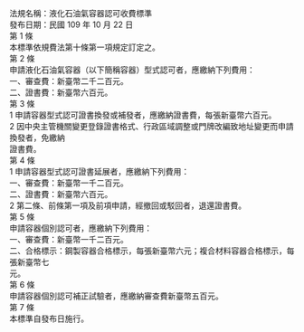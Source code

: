 法規名稱：液化石油氣容器認可收費標準  
發布日期：民國 109 年 10 月 22 日  
第 1 條  
本標準依規費法第十條第一項規定訂定之。  
第 2 條  
申請液化石油氣容器（以下簡稱容器）型式認可者，應繳納下列費用：  
一、審查費：新臺幣二千二百元。  
二、證書費：新臺幣六百元。  
第 3 條  
1 申請容器型式認可證書換發或補發者，應繳納證書費，每張新臺幣六百元。  
2 因中央主管機關變更登錄證書格式、行政區域調整或門牌改編致地址變更而申請換發者，免繳納  
證書費。  
第 4 條  
1 申請容器型式認可證書延展者，應繳納下列費用：  
一、審查費：新臺幣一千二百元。  
二、證書費：新臺幣六百元。  
2 第二條、前條第一項及前項申請，經撤回或駁回者，退還證書費。  
第 5 條  
申請容器個別認可者，應繳納下列費用：  
一、審查費：新臺幣一千二百元。  
二、合格標示：鋼製容器合格標示，每張新臺幣六元；複合材料容器合格標示，每張新臺幣七  
元。  
第 6 條  
申請容器個別認可補正試驗者，應繳納審查費新臺幣五百元。  
第 7 條  
本標準自發布日施行。  


